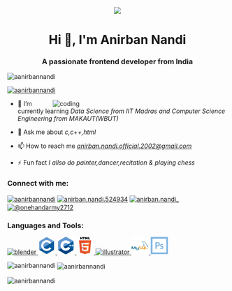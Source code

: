 <p align="center"><img src="https://readme-typing-svg.herokuapp.com/?font=Mitr&color=A13B3B&size=20&center=true&vCenter=true&lines=!+!+Welcome+to+my+Profile+!+!;Hi+I+am+Anirban;I+am+excited+to+learn+and+grow;Interested+in+Web-Dev+and+coding...;Have+a+great+day+ahead+!!"></p>


<h1 align="center">Hi 👋, I'm Anirban Nandi</h1>
<h3 align="center">A passionate frontend developer from India</h3>

<p align="left"> <img src="https://komarev.com/ghpvc/?username=aanirbannandi&label=Profile%20views&color=0e75b6&style=flat" alt="aanirbannandi" /> </p>

<p align="left"> <a href="https://twitter.com/aanirbannandi" target="blank"><img src="https://img.shields.io/twitter/follow/aanirbannandi?logo=twitter&style=for-the-badge" alt="aanirbannandi" /></a> </p>

<img align="right" alt="coding" width="400" src= "https://images.app.goo.gl/vPrrEmwNrc9SeCeP8" >

- 🌱 I’m currently learning *Data Science from IIT Madras and Computer Science Engineering from MAKAUT(WBUT)*

- 💬 Ask me about *c,c++,html*

- 📫 How to reach me *anirban.nandi.official.2002@gmail.com*

- ⚡ Fun fact *I allso do painter,dancer,recitation & playing chess*

<h3 align="left">Connect with me:</h3>
<p align="left">
<a href="https://twitter.com/aanirbannandi" target="blank"><img align="center" src="https://raw.githubusercontent.com/rahuldkjain/github-profile-readme-generator/master/src/images/icons/Social/twitter.svg" alt="aanirbannandi" height="30" width="40" /></a>
<a href="https://fb.com/anirban.nandi.524934" target="blank"><img align="center" src="https://raw.githubusercontent.com/rahuldkjain/github-profile-readme-generator/master/src/images/icons/Social/facebook.svg" alt="anirban.nandi.524934" height="30" width="40" /></a>
<a href="https://instagram.com/anirban.nandi_" target="blank"><img align="center" src="https://raw.githubusercontent.com/rahuldkjain/github-profile-readme-generator/master/src/images/icons/Social/instagram.svg" alt="anirban.nandi_" height="30" width="40" /></a>
<a href="https://www.youtube.com/c/@onehandarmy2712" target="blank"><img align="center" src="https://raw.githubusercontent.com/rahuldkjain/github-profile-readme-generator/master/src/images/icons/Social/youtube.svg" alt="@onehandarmy2712" height="30" width="40" /></a>
</p>

<h3 align="left">Languages and Tools:</h3>
<p align="left"> <a href="https://www.blender.org/" target="_blank" rel="noreferrer"> <img src="https://download.blender.org/branding/community/blender_community_badge_white.svg" alt="blender" width="40" height="40"/> </a> <a href="https://www.cprogramming.com/" target="_blank" rel="noreferrer"> <img src="https://raw.githubusercontent.com/devicons/devicon/master/icons/c/c-original.svg" alt="c" width="40" height="40"/> </a> <a href="https://www.w3schools.com/cpp/" target="_blank" rel="noreferrer"> <img src="https://raw.githubusercontent.com/devicons/devicon/master/icons/cplusplus/cplusplus-original.svg" alt="cplusplus" width="40" height="40"/> </a> <a href="https://www.w3.org/html/" target="_blank" rel="noreferrer"> <img src="https://raw.githubusercontent.com/devicons/devicon/master/icons/html5/html5-original-wordmark.svg" alt="html5" width="40" height="40"/> </a> <a href="https://www.adobe.com/in/products/illustrator.html" target="_blank" rel="noreferrer"> <img src="https://www.vectorlogo.zone/logos/adobe_illustrator/adobe_illustrator-icon.svg" alt="illustrator" width="40" height="40"/> </a> <a href="https://www.mysql.com/" target="_blank" rel="noreferrer"> <img src="https://raw.githubusercontent.com/devicons/devicon/master/icons/mysql/mysql-original-wordmark.svg" alt="mysql" width="40" height="40"/> </a> <a href="https://www.photoshop.com/en" target="_blank" rel="noreferrer"> <img src="https://raw.githubusercontent.com/devicons/devicon/master/icons/photoshop/photoshop-line.svg" alt="photoshop" width="40" height="40"/> </a> </p>

<p><img align="left" src="https://github-readme-stats.vercel.app/api/top-langs?username=aanirbannandi&show_icons=true&locale=en&layout=compact" alt="aanirbannandi" /></p>

<p>&nbsp;<img align="center" src="https://github-readme-stats.vercel.app/api?username=aanirbannandi&show_icons=true&locale=en" alt="aanirbannandi" /></p>

<p><img align="center" src="https://github-readme-streak-stats.herokuapp.com/?user=aanirbannandi&" alt="aanirbannandi" /></p>
